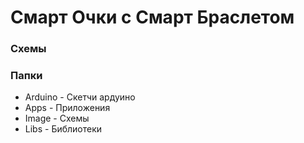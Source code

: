 # Смарт Очки с  Смарт Браслетом
### Схемы
### Папки
- Arduino - Скетчи ардуино
- Apps - Приложения
- Image - Схемы
- Libs - Библиотеки
